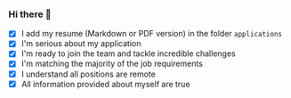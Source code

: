 ### Hi there 👋

- [x] I add my resume (Markdown or PDF version) in the folder `applications`
- [x] I'm serious about my application
- [x] I'm ready to join the team and tackle incredible challenges
- [x] I'm matching the majority of the job requirements
- [x] I understand all positions are remote
- [x] All information provided about myself are true

<!--
**Janengethe/Janengethe** is a ✨ _special_ ✨ repository because its `README.md` (this file) appears on your GitHub profile.

Here are some ideas to get you started:

- 🔭 I’m currently working on ...
- 🌱 I’m currently learning ...
- 👯 I’m looking to collaborate on ...
- 🤔 I’m looking for help with ...
- 💬 Ask me about ...
- 📫 How to reach me: ...
- 😄 Pronouns: ...
- ⚡ Fun fact: ...
-->
